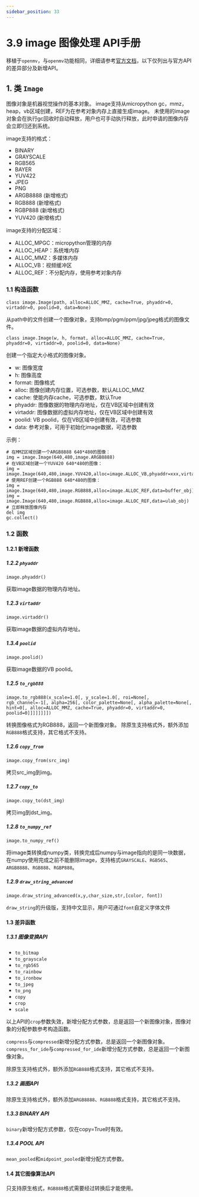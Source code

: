 ```yaml
---
sidebar_position: 33
---
```

# 3.9 image 图像处理 API手册

移植于`openmv`，与`openmv`功能相同，详细请参考[官方文档](https://docs.openmv.io/library/omv.image.html)，以下仅列出与官方API的差异部分及新增API。

## 1. 类 `Image`

图像对象是机器视觉操作的基本对象。 image支持从micropython gc，mmz，heap，vb区域创建，REF为在参考对象内存上直接生成image。 未使用的image对象会在执行gc回收时自动释放，用户也可手动执行释放，此时申请的图像内存会立即归还到系统。

image支持的格式：

- BINARY
- GRAYSCALE
- RGB565
- BAYER
- YUV422
- JPEG
- PNG
- ARGB8888 (新增格式)
- RGB888 (新增格式)
- RGBP888 (新增格式)
- YUV420 (新增格式)

image支持的分配区域：

- ALLOC_MPGC：micropython管理的内存
- ALLOC_HEAP：系统堆内存
- ALLOC_MMZ：多媒体内存
- ALLOC_VB：视频缓冲区
- ALLOC_REF：不分配内存，使用参考对象内存

### 1.1 构造函数

```
class image.Image(path, alloc=ALLOC_MMZ, cache=True, phyaddr=0, virtaddr=0, poolid=0, data=None)
```



从path中的文件创建一个图像对象，支持bmp/pgm/ppm/jpg/jpeg格式的图像文件。

```
class image.Image(w, h, format, alloc=ALLOC_MMZ, cache=True, phyaddr=0, virtaddr=0, poolid=0, data=None)
```



创建一个指定大小格式的图像对象。

- w: 图像宽度
- h: 图像高度
- format: 图像格式
- alloc: 图像创建内存位置，可选参数，默认ALLOC_MMZ
- cache: 使能内存cache，可选参数，默认True
- phyaddr: 图像数据的物理内存地址，仅在VB区域中创建有效
- virtaddr: 图像数据的虚拟内存地址，仅在VB区域中创建有效
- poolid: VB poolid，仅在VB区域中创建有效，可选参数
- data: 参考对象，可用于初始化image数据，可选参数

示例：

```
# 在MMZ区域创建一个ARGB8888 640*480的图像：
img = image.Image(640,480,image.ARGB8888)
# 在VB区域创建一个YUV420 640*480的图像：
img = image.Image(640,480,image.YUV420,alloc=image.ALLOC_VB,phyaddr=xxx,virtaddr=xxx,poolid=xxx)
# 使用REF创建一个RGB888 640*480的图像：
img = image.Image(640,480,image.RGB888,alloc=image.ALLOC_REF,data=buffer_obj)
img = image.Image(640,480,image.RGB888,alloc=image.ALLOC_REF,data=ulab_obj)
# 立即释放图像内存
del img
gc.collect()
```



### 1.2 函数

#### 1.2.1 新增函数

##### 1.2.2 `phyaddr`

```
image.phyaddr()
```



获取image数据的物理内存地址。

##### 1.2.3 `virtaddr`

```
image.virtaddr()
```



获取image数据的虚拟内存地址。

##### 1.3.4 `poolid`

```
image.poolid()
```



获取image数据的VB poolid。

##### 1.2.5 `to_rgb888`

```
image.to_rgb888(x_scale=1.0[, y_scale=1.0[, roi=None[, rgb_channel=-1[, alpha=256[, color_palette=None[, alpha_palette=None[, hint=0[, alloc=ALLOC_MMZ, cache=True, phyaddr=0, virtaddr=0, poolid=0]]]]]]]])
```



转换图像格式为RGB888，返回一个新图像对象。 除原生支持格式外，额外添加`RGB888`格式支持，其它格式不支持。

##### 1.2.6 `copy_from`

```
image.copy_from(src_img)
```



拷贝src_img到img。

##### 1.2.7 `copy_to`

```
image.copy_to(dst_img)
```



拷贝img到dst_img。

##### 1.2.8 `to_numpy_ref`

```
image.to_numpy_ref()
```



将image类转换成numpy类，转换完成后numpy与image指向的是同一块数据，在numpy使用完成之前不能删除image，支持格式`GRAYSCALE`、`RGB565`、`ARGB8888`、`RGB888`、`RGBP888`。

##### 1.2.9 `draw_string_advanced`

```
image.draw_string_advanced(x,y,char_size,str,[color, font])
```



`draw_string`的升级版，支持中文显示，用户可通过`font`自定义字体文件

#### 1.3 差异函数

##### 1.3.1 图像变换API

- `to_bitmap`
- `to_grayscale`
- `to_rgb565`
- `to_rainbow`
- `to_ironbow`
- `to_jpeg`
- `to_png`
- `copy`
- `crop`
- `scale`

以上API的`crop`参数失效，新增分配方式参数，总是返回一个新图像对象，图像对象的分配参数参考构造函数。

`compress`与`compressed`新增分配方式参数，总是返回一个新图像对象。 `compress_for_ide`与`compressed_for_ide`新增分配方式参数，总是返回一个新图像对象。

除原生支持格式外，额外添加`RGB888`格式支持，其它格式不支持。

##### 1.3.2 画图API

除原生支持格式外，额外添加`ARGB8888`、`RGB888`格式支持，其它格式不支持。

##### 1.3.3 BINARY API

`binary`新增分配方式参数，仅在copy=True时有效。

##### 1.3.4 POOL API

`mean_pooled`和`midpoint_pooled`新增分配方式参数。

#### 1.4 其它图像算法API

只支持原生格式，`RGB888`格式需要经过转换后才能使用。